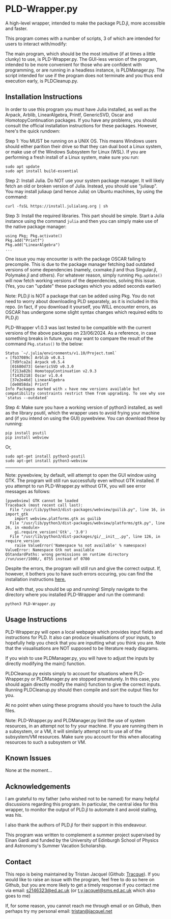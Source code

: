 
# PLD-Wrapper.py

A high-level wrapper, intended to make the package PLD.jl, more accessible and faster.

This program comes with a number of scripts, 3 of which are intended for users to interact with/modify:

The main program, which should be the most intuitive (if at times a little clunky) to use, is PLD-Wrapper.py. 
The GUI-less version of the program, intended to be more convenient for those who are confident with programming, or are running in a headless instance, is PLDManager.py.
The script intended for use if the program does not terminate and you thus end execution early, is PLDCleanup.py.

## Installation Instructions

  
In order to use this program you must have Julia installed, as well as the Arpack, Arblib, LinearAlgebra, Printf, GenericSVD, Oscar and HomotopyContinuation packages. If you have any problems, you should consult the official installation instructions for these packages. However, here's the quick rundown:

Step 1: You MUST be running on a UNIX OS. This means Windows users should either parition their drive so that they can dual boot a Linux system, or make use of the Windows Subsystem for Linux (WSL). If you are performing a fresh install of a Linux system, make sure you run:

```
sudo apt update
sudo apt install build-essential
```

Step 2: Install Julia. Do NOT use your system package manager. It will likely fetch an old or broken version of Julia. Instead, you should use "juliaup". You may install juliaup (and hence Julia) on Ubuntu machines, by using the command:

```curl -fsSL https://install.julialang.org | sh ```

Step 3: Install the required libraries. This part should be simple. Start a Julia instance using the command ```julia``` and then you can simply make use of the native package manager:

```
using Pkg; Pkg.activate()
Pkg.add("Printf")
Pkg.add("LinearAlgebra")
...
```

One issue you may encounter is with the package OSCAR failing to precompile. This is due to the package manager fetching bad outdated versions of some dependencies (namely, cxxmake.jl and thus Singular.jl, Polymake.jl and others). For whatever reason, simply running ```Pkg.update()``` will now fetch working versions of the dependencies, solving this issue. (Yes, you can "update" these packages which you added seconds earlier)

Note: PLD.jl is NOT a package that can be added using Pkg. You do not need to worry about downloading PLD separately, as it is included in this repo. (in fact, if you download it yourself, you WILL encounter errors, as OSCAR has undergone some slight syntax changes which required edits to PLD.jl)

PLD-Wrapper v1.0.3 was last tested to be compatible with the current versions of the above packages on 23/06/2024. As a reference, in case something breaks in future, you may want to compare the result of the command ```Pkg.status()``` to the below:

```
Status `~/.julia/environments/v1.10/Project.toml`
⌅ [fb37089c] Arblib v0.8.1
  [7d9fca2a] Arpack v0.5.4
  [01680d73] GenericSVD v0.3.0
  [f213a82b] HomotopyContinuation v2.9.3
  [f1435218] Oscar v1.0.4
  [37e2e46d] LinearAlgebra
  [de0858da] Printf
Info Packages marked with ⌅ have new versions available but compatibility constraints restrict them from upgrading. To see why use `status --outdated`
```

Step 4: Make sure you have a working version of python3 installed, as well as the library psutil, which the wrapper uses to avoid frying your machine and (if you intend on using the GUI) pywebview. You can download these by running:

```
pip install psutil
pip install webview
```

Or, 

```
sudo apt-get install python3-psutil
sudo apt-get install python3-webview
```

------

Note: pywebview, by default, will attempt to open the GUI window using GTK. The program will still run successfully even without GTK installed. If you attempt to run PLD-Wrapper.py without GTK, you will see error messages as follows:

```
[pywebview] GTK cannot be loaded
Traceback (most recent call last):
  File "/usr/lib/python3/dist-packages/webview/guilib.py", line 16, in import_gtk
    import webview.platforms.gtk as guilib
  File "/usr/lib/python3/dist-packages/webview/platforms/gtk.py", line 26, in <module>
    gi.require_version('Gtk', '3.0')
  File "/usr/lib/python3/dist-packages/gi/__init__.py", line 126, in require_version
    raise ValueError('Namespace %s not available' % namespace)
ValueError: Namespace Gtk not available
QStandardPaths: wrong permissions on runtime directory /run/user/1000/, 0755 instead of 0700
```
Despite the errors, the program will still run and give the correct output. If, however, it bothers you to have such errors occuring, you can find the installation instructions [here.](https://www.gtk.org/docs/installations/index)

And with that, you should be up and running! Simply navigate to the directory where you installed PLD-Wrapper and run the command:

```
python3 PLD-Wrapper.py
```

## Usage Instructions

PLD-Wrapper.py will open a local webpage which provides input fields and instructions for PLD. It also can produce visualisations of your inputs, to hopefully help you check that you are inputting what you think you are. Note that the visualisations are NOT supposed to be literature ready diagrams.

If you wish to use PLDManager.py, you will have to adjust the inputs by directly modifying the main() function. 

PLDCleanup.py exists simply to account for situations where PLD-Wrapper.py or PLDManager.py are stopped prematurely. In this case, you should again directly modify the main() function to give the correct inputs. Running PLDCleanup.py should then compile and sort the output files for you.

At no point when using these programs should you have to touch the Julia files.

Note: PLD-Wrapper.py and PLDManager.py limit the use of system resources, in an attempt not to fry your machine. If you are running them in a subsystem, or a VM, it will similarly attempt not to use all of the subsystem/VM resources. Make sure you account for this when allocating resources to such a subsystem or VM.

## Known Issues

None at the moment...

## Acknowledgements

I am grateful to my father (who wished not to be named) for many helpful discussions regarding this program. In particular, the central idea for this wrapper, to monitor the output of PLD.jl to automate it and avoid stalling, was his.

I also thank the authors of PLD.jl for their support in this endeavour.

This program was written to complement a summer project supervised by Einan Gardi and funded by the University of Edinburgh School of Physics and Astronomy's Summer Vacation Scholarship.

## Contact

This repo is being maintained by Tristan Jacquel (Github: [Tracque](https://github.com/Tracque)). If you would like to raise an issue with the program, feel free to do so here on Github, but you are more likely to get a timely response if you contact me via email: s2146323@ed.ac.uk (or t.y.jacquel@sms.ed.ac.uk which also goes to me)

If, for some reason, you cannot reach me through email or on Github, then perhaps try my personal email: tristan@jacquel.net
